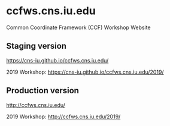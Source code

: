 # ccfws.cns.iu.edu

Common Coordinate Framework (CCF) Workshop Website

## Staging version

<https://cns-iu.github.io/ccfws.cns.iu.edu/>

2019 Workshop: <https://cns-iu.github.io/ccfws.cns.iu.edu/2019/>

## Production version

<http://ccfws.cns.iu.edu/>

2019 Workshop: <http://ccfws.cns.iu.edu/2019/>

